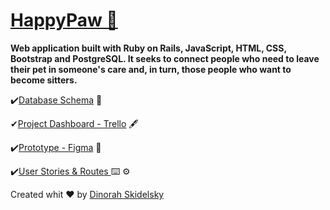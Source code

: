 [<h1 class="border bottom">HappyPaw 🐾 </h1>](http://www.happypaw.cloud/)

**Web application built with Ruby on Rails, JavaScript, HTML, CSS, Bootstrap and PostgreSQL. It seeks to connect people who need to leave their pet in someone's care and, in turn, those people who want to become sitters.**

✔️[Database Schema](https://docs.google.com/spreadsheets/d/1xl5ndTtbFU6LIFGEHSY6ZwGhfc4uXkMJIyqoZkK1OrY/edit?usp=sharing) 🔑

✔[Project Dashboard - Trello](https://trello.com/b/QTJWDdsP/happypaw) 🖋

✔️[Prototype - Figma](https://www.figma.com/file/08VIrDdqapkoPj2z9jafEQ/HappyPaw?node-id=4%3A2) 🎨

✔️[User Stories & Routes ](https://docs.google.com/spreadsheets/d/e/2PACX-1vQ86wfMG6LS424tmh7NlQcuIeq6D0zd3QE3Cci_pPb-3uqm6VpSlb87OJyPC_rm1kDW0rWxpugOvgR4/pubhtml) ⌨️ ⚙️


Created whit ♥️ by [Dinorah Skidelsky](https://github.com/DinorahSkidelsky)
